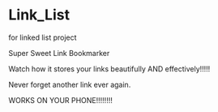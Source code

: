 # Link_List
for linked list project

Super Sweet Link Bookmarker

Watch how it stores your links beautifully AND effectively!!!!!

Never forget another link ever again.

WORKS ON YOUR PHONE!!!!!!!!
